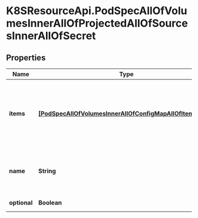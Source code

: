 # K8SResourceApi.PodSpecAllOfVolumesInnerAllOfProjectedAllOfSourcesInnerAllOfSecret

## Properties

Name | Type | Description | Notes
------------ | ------------- | ------------- | -------------
**items** | [**[PodSpecAllOfVolumesInnerAllOfConfigMapAllOfItemsInner]**](PodSpecAllOfVolumesInnerAllOfConfigMapAllOfItemsInner.md) | items if unspecified, each key-value pair in the Data field of the referenced Secret will be projected into the volume as a file whose name is the key and content is the value. If specified, the listed keys will be projected into the specified paths, and unlisted keys will not be present. If a key is specified which is not present in the Secret, the volume setup will error unless it is marked optional. Paths must be relative and may not contain the &#39;..&#39; path or start with &#39;..&#39;. | [optional] 
**name** | **String** | Name of the referent. This field is effectively required, but due to backwards compatibility is allowed to be empty. Instances of this type with an empty value here are almost certainly wrong. More info: https://kubernetes.io/docs/concepts/overview/working-with-objects/names/#names | [optional] [default to &#39;&#39;]
**optional** | **Boolean** | optional field specify whether the Secret or its key must be defined | [optional] 


